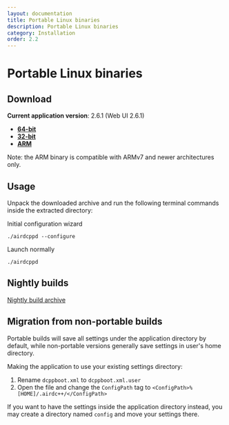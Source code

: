 ```yaml
---
layout: documentation
title: Portable Linux binaries
description: Portable Linux binaries
category: Installation
order: 2.2
---
```


# Portable Linux binaries

## Download

**Current application version**: 2.6.1 (Web UI 2.6.1)

- **[64-bit](https://web-builds.airdcpp.net/stable/airdcpp_2.6.1_webui-2.6.1_64-bit_portable.tar.gz)**
- **[32-bit](https://web-builds.airdcpp.net/stable/airdcpp_2.6.1_webui-2.6.1_32-bit_portable.tar.gz)**
- **[ARM](https://web-builds.airdcpp.net/stable/airdcpp_2.6.1_webui-2.6.1_armhf_portable.tar.gz)**

Note: the ARM binary is compatible with ARMv7 and newer architectures only.


## Usage

Unpack the downloaded archive and run the following terminal commands inside the extracted directory:

Initial configuration wizard

`./airdcppd --configure`

Launch normally

`./airdcppd`


## Nightly builds

[Nightly build archive](https://web-builds.airdcpp.net/develop/)


## Migration from non-portable builds

Portable builds will save all settings under the application directory by default, while non-portable versions generally save settings in user's home directory.

Making the application to use your existing settings directory:

1. Rename `dcppboot.xml` to `dcppboot.xml.user`
2. Open the file and change the `ConfigPath` tag to `<ConfigPath>%[HOME]/.airdc++/</ConfigPath>`

If you want to have the settings inside the application directory instead, you may create a directory named `config` and move your settings there.